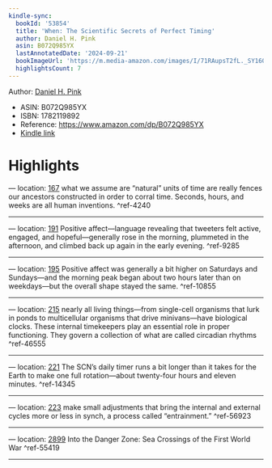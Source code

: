 ```yaml
---
kindle-sync:
  bookId: '53854'
  title: 'When: The Scientific Secrets of Perfect Timing'
  author: Daniel H. Pink
  asin: B072Q985YX
  lastAnnotatedDate: '2024-09-21'
  bookImageUrl: 'https://m.media-amazon.com/images/I/71RAupsT2fL._SY160.jpg'
  highlightsCount: 7
---
```

Author: [Daniel H. Pink](https://www.amazon.comundefined)
* ASIN: B072Q985YX
* ISBN: 1782119892
* Reference: https://www.amazon.com/dp/B072Q985YX
* [Kindle link](kindle://book?action=open&asin=B072Q985YX)

# Highlights

— location: [167](kindle://book?action=open&asin=B072Q985YX&location=167)
what we assume are “natural” units of time are really fences our ancestors constructed in order to corral time. Seconds, hours, and weeks are all human inventions. ^ref-4240

---
— location: [191](kindle://book?action=open&asin=B072Q985YX&location=191)
Positive affect—language revealing that tweeters felt active, engaged, and hopeful—generally rose in the morning, plummeted in the afternoon, and climbed back up again in the early evening. ^ref-9285

---
— location: [195](kindle://book?action=open&asin=B072Q985YX&location=195)
Positive affect was generally a bit higher on Saturdays and Sundays—and the morning peak began about two hours later than on weekdays—but the overall shape stayed the same. ^ref-10855

---
— location: [215](kindle://book?action=open&asin=B072Q985YX&location=215)
nearly all living things—from single-cell organisms that lurk in ponds to multicellular organisms that drive minivans—have biological clocks. These internal timekeepers play an essential role in proper functioning. They govern a collection of what are called circadian rhythms ^ref-46555

---
— location: [221](kindle://book?action=open&asin=B072Q985YX&location=221)
The SCN’s daily timer runs a bit longer than it takes for the Earth to make one full rotation—about twenty-four hours and eleven minutes. ^ref-14345

---
— location: [223](kindle://book?action=open&asin=B072Q985YX&location=223)
make small adjustments that bring the internal and external cycles more or less in synch, a process called “entrainment.” ^ref-56923

---
— location: [2899](kindle://book?action=open&asin=B072Q985YX&location=2899)
Into the Danger Zone: Sea Crossings of the First World War ^ref-55419

---
